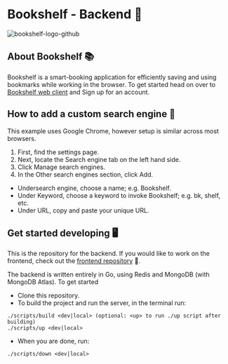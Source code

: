 # Bookshelf - Backend 📖

![bookshelf-logo-github](https://user-images.githubusercontent.com/76471929/145391946-8870d37b-fab8-4fd4-8a68-000d33d02d15.png)

## About Bookshelf 📚

Bookshelf is a smart-booking application for efficiently saving and using bookmarks while working in the browser. To get started head on over to [Bookshelf web client](https://bookshelf-web.vercel.app) and Sign up for an account.

## How to add a custom search engine 📑

This example uses Google Chrome, however setup is similar across most browsers.

1. First, find the settings page.
2. Next, locate the Search engine tab on the left hand side.
3. Click Manage search engines.
4. In the Other search engines section, click Add.

- Undersearch engine, choose a name; e.g. Bookshelf.
- Under Keyword, choose a keyword to invoke Bookshelf; e.g. bk, shelf, etc.
- Under URL, copy and paste your unique URL.

## Get started developing 🖥️

This is the repository for the backend. If you would like to work on the frontend, check out the [frontend repository](https://github.com/conalli/bookshelf-web) 📘.

The backend is written entirely in Go, using Redis and MongoDB (with MongoDB Atlas).
To get started

- Clone this repository.
- To build the project and run the server, in the terminal run:

```
./scripts/build <dev|local> (optional: <up> to run ./up script after building)
./scripts/up <dev|local>
```

- When you are done, run:

```
./scripts/down <dev|local>
```
